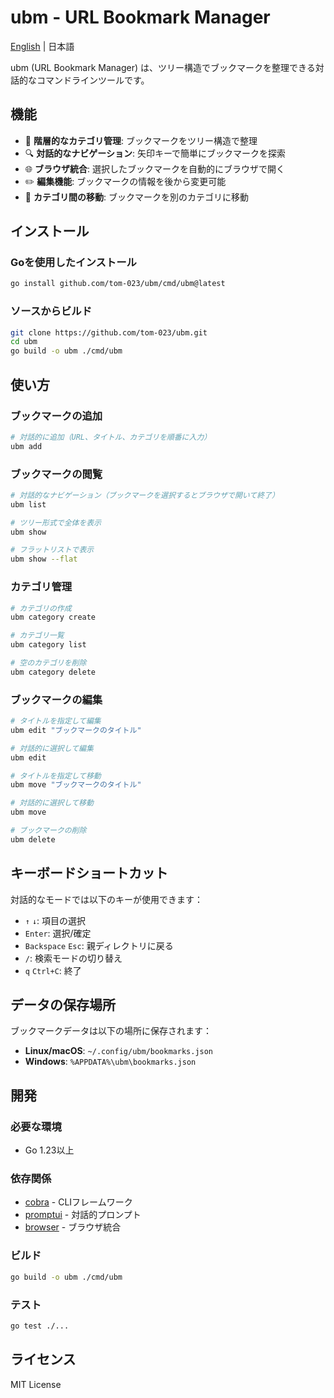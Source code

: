# ubm - URL Bookmark Manager

[English](./README_en.md) | 日本語

ubm (URL Bookmark Manager) は、ツリー構造でブックマークを整理できる対話的なコマンドラインツールです。

## 機能

- 📁 **階層的なカテゴリ管理**: ブックマークをツリー構造で整理
- 🔍 **対話的なナビゲーション**: 矢印キーで簡単にブックマークを探索
- 🌐 **ブラウザ統合**: 選択したブックマークを自動的にブラウザで開く
- ✏️ **編集機能**: ブックマークの情報を後から変更可能
- 📂 **カテゴリ間の移動**: ブックマークを別のカテゴリに移動

## インストール

### Goを使用したインストール

```bash
go install github.com/tom-023/ubm/cmd/ubm@latest
```

### ソースからビルド

```bash
git clone https://github.com/tom-023/ubm.git
cd ubm
go build -o ubm ./cmd/ubm
```

## 使い方

### ブックマークの追加

```bash
# 対話的に追加（URL、タイトル、カテゴリを順番に入力）
ubm add
```

### ブックマークの閲覧

```bash
# 対話的なナビゲーション（ブックマークを選択するとブラウザで開いて終了）
ubm list

# ツリー形式で全体を表示
ubm show

# フラットリストで表示
ubm show --flat
```

### カテゴリ管理

```bash
# カテゴリの作成
ubm category create

# カテゴリ一覧
ubm category list

# 空のカテゴリを削除
ubm category delete
```

### ブックマークの編集

```bash
# タイトルを指定して編集
ubm edit "ブックマークのタイトル"

# 対話的に選択して編集
ubm edit

# タイトルを指定して移動
ubm move "ブックマークのタイトル"

# 対話的に選択して移動
ubm move

# ブックマークの削除
ubm delete
```

## キーボードショートカット

対話的なモードでは以下のキーが使用できます：

- `↑` `↓`: 項目の選択
- `Enter`: 選択/確定
- `Backspace` `Esc`: 親ディレクトリに戻る
- `/`: 検索モードの切り替え
- `q` `Ctrl+C`: 終了

## データの保存場所

ブックマークデータは以下の場所に保存されます：

- **Linux/macOS**: `~/.config/ubm/bookmarks.json`
- **Windows**: `%APPDATA%\ubm\bookmarks.json`

## 開発

### 必要な環境

- Go 1.23以上

### 依存関係

- [cobra](https://github.com/spf13/cobra) - CLIフレームワーク
- [promptui](https://github.com/manifoldco/promptui) - 対話的プロンプト
- [browser](https://github.com/pkg/browser) - ブラウザ統合

### ビルド

```bash
go build -o ubm ./cmd/ubm
```

### テスト

```bash
go test ./...
```

## ライセンス

MIT License
